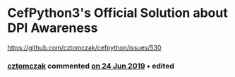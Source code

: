 # CefPython3's Official Solution about DPI Awareness

https://github.com/cztomczak/cefpython/issues/530

### **[cztomczak](https://github.com/cztomczak)** commented [on 24 Jun 2019](https://github.com/cztomczak/cefpython/issues/530#issuecomment-505066492) • edited 


